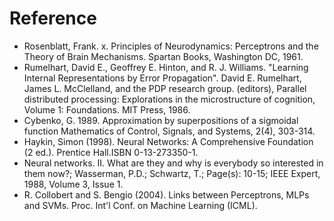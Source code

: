 # Reference

- Rosenblatt, Frank. x. Principles of Neurodynamics: Perceptrons and the Theory of Brain Mechanisms. Spartan Books, Washington DC, 1961.
- Rumelhart, David E., Geoffrey E. Hinton, and R. J. Williams. "Learning Internal Representations by Error Propagation". David E. Rumelhart, James L. McClelland, and the PDP research group. (editors), Parallel distributed processing: Explorations in the microstructure of cognition, Volume 1: Foundations. MIT Press, 1986.
- Cybenko, G. 1989. Approximation by superpositions of a sigmoidal function Mathematics of Control, Signals, and Systems, 2(4), 303-314.
- Haykin, Simon (1998). Neural Networks: A Comprehensive Foundation (2 ed.). Prentice Hall.ISBN 0-13-273350-1.
- Neural networks. II. What are they and why is everybody so interested in them now?; Wasserman, P.D.; Schwartz, T.; Page(s): 10-15; IEEE Expert, 1988, Volume 3, Issue 1.
- R. Collobert and S. Bengio (2004). Links between Perceptrons, MLPs and SVMs. Proc. Int'l Conf. on Machine Learning (ICML).